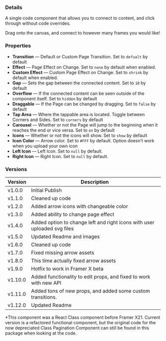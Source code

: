 ### Details

A single code component that allows you to connect to content, and click through without code overrides.

Drag onto the canvas, and connect to however many frames you would like!

### Properties

- **Transition** — Default or Custom Page Transition. Set to `defualt` by default
- **Effect** — Page Effect on Change. Set to `none` by default when enabled.
- **Custom Effect** — Custom Page Effect on Change. Set to `shrink` by default when enabled.
- **Gap** — Sets the gap between the connected content. Set to `10` by default
- **Overflow** — If the connected content can be seen outside of the component itself. Set to `hidden` by default
- **Draggable** — If the Page can be changed by dragging. Set to `false` by default
- **Tap Area** — Where the tappable area is located. Toggle between Corners and Sides. Set to `corners` by default
- **Carousel** — Whether or not the Page will jump to the beginning when it reaches the end or vice versa. Set to `on` by default
- **Icons** — Whether or not the icons will show. Set to `show` by default
- **Icon Color** — Arrow color. Set to `#FFF` by default. Option doesn't work when you upload your own icon
- **Left Icon** — Left Icon. Set to `null` by default.
- **Right Icon** — Right Icon. Set to `null` by default.

### Versions

| Version | Description                                                              |
| ------- | ------------------------------------------------------------------------ |
| v1.0.0  | Initial Publish                                                          |
| v1.1.0  | Cleaned up code                                                          |
| v1.2.0  | Added arrow icons with changeable color                                  |
| v1.3.0  | Added ability to change page effect                                      |
| v1.4.0  | Added option to change left and right icons with user uploaded svg files |
| v1.5.0  | Updated Readme and images                                                |
| v1.6.0  | Cleaned up code                                                          |
| v1.7.0  | Fixed missing arrow assets                                               |
| v1.8.0  | This time actually fixed arrow assets                                    |
| v1.9.0  | Hotfix to work in Framer X beta                                          |
| v1.10.0 | Added functionality to edit props, and fixed to work with new API        |
| v1.11.0 | Added tons of new props, and added some custom transitions.              |
| v1.12.0 | Updated Readme                                                           |

\*This component was a React Class component before Framer X21. Current version is a refactored functional component, but the original code for the now depreciated Class Pagination Component can still be found in this package when looking at the code.
